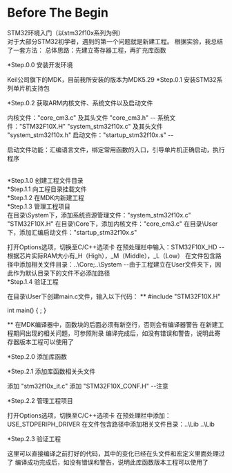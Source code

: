 Before The Begin
=
STM32环境入门（以stm32f10x系列为例）
<br/>
对于大部分STM32初学者，遇到的第一个问题就是新建工程。
根据实验，我总结了一套方法：
总体思路：先建立寄存器工程，再扩充库函数

*Step.0.0  安装开发环境

  Keil公司旗下的MDK，目前我所安装的版本为MDK5.29
*Step.0.1  安装STM32系列单片机支持包

*Step.0.2  获取ARM内核文件、系统文件以及启动文件

内核文件："core_cm3.c" 及其头文件 "core_cm3.h" --
系统文件："STM32F10X.H" "system_stm32f10x.c" 及其头文件  "system_stm32f10x.h"
启动文件："startup_stm32f10x.s"  --

启动文件功能：汇编语言文件，绑定常用函数的入口，引导单片机正确启动，执行程序

<br/>
*Step.1.0  创建工程文件目录

<br/>
*Step.1.1  向工程目录挂载文件

<br/>
*Step.1.2  在MDK内新建工程

<br/>
*Step.1.3  管理工程项目

<br/>
  在目录\System下，添加系统资源管理文件："system_stm32f10x.c" "STM32F10X.H"
  在目录\Core下，添加内核文件："core_cm3.c"
  在目录\User下，添加汇编启动文件："startup_stm32f10x.s"
  
  打开Options选项，切换至C/C++选项卡
    在预处理栏中输入：STM32F10X_HD --根据芯片实际RAM大小有_H（High），_M（Middle），_L（Low）
    在文件包含路径中添加相关文件目录：..\Core;..\System --由于工程建立在User文件夹下，因此作为默认目录下的文件不必添加路径
<br/>
*Step.1.4  验证工程

  在目录\User下创建main.c文件，输入以下代码：
  **
  #include "STM32F10X.H"
  
  int main()
  {
    ;
  }
  
  **
  在MDK编译器中，函数块的后面必须有新空行，否则会有编译器警告
  在新建工程期间出现的相关问题，可参照附录
  编译完成后，如没有错误和警告，说明此寄存器版本工程可以使用了
  
*Step.2.0  添加库函数

*Step.2.1  添加库函数相关头文件

  添加 "stm32f10x_it.c"
  添加 "STM32F10X_CONF.H" --注意

*Step.2.2  管理工程项目

  打开Options选项，切换至C/C++选项卡
  在预处理栏中添加：USE_STDPERIPH_DRIVER
  在文件包含路径中添加相关文件目录：..\Lib
  ..\Lib
  
*Step.2.3  验证工程

  这里可以直接编译之前打好的代码，其中的变化已经在头文件和宏定义里面处理过了
  编译成功完成后，如没有错误和警告，说明此库函数版本工程可以使用了
  
